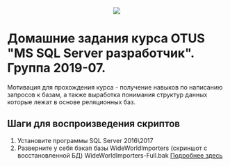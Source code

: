 <div align="center">
<img src="./images/💾_MS_SQL_Training.png">
</div>

# Домашние задания курса OTUS "MS SQL Server разработчик". Группа 2019-07.

Мотивация для прохождения курса - получение навыков по написанию запросов к базам, а также выработка понимания структур данных которые лежат в основе реляционных баз.

## Шаги для воспроизведения скриптов 

1. Установите программы SQL Server 2016\2017
2. Разверните у себя бэкап базы WideWorldImporters (скриншот с восстановленной БД) WideWorldImporters-Full.bak [Подробнее здесь](https://learn.microsoft.com/en-us/sql/samples/wide-world-importers-what-is?view=sql-server-ver16)

